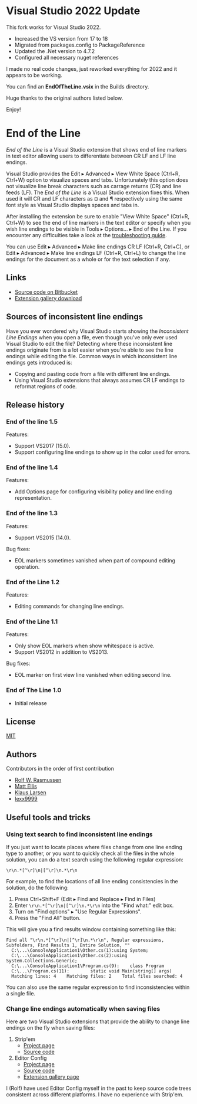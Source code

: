 # Visual Studio 2022 Update

This fork works for Visual Studio 2022.

- Increased the VS version from 17 to 18
- Migrated from packages.config to PackageReference
- Updated the .Net version to 4.7.2
- Configured all necessary nuget references

I made no real code changes, just reworked everything for 2022 and it appears to be working.

You can find an **EndOfTheLine.vsix** in the Builds directory.

Huge thanks to the original authors listed below.

Enjoy!

# End of the Line

_End of the Line_ is a Visual Studio extension that shows end of line markers
in text editor allowing users to differentiate between CR LF and LF line
endings.

Visual Studio provides the Edit ▸ Advanced ▸ View White Space (Ctrl+R, Ctrl+W)
option to visualize spaces and tabs. Unfortunately this option does not
visualize line break characters such as carrage returns (CR) and line feeds
(LF). The _End of the Line_ is a Visual Studio extension fixes this. When used
it will CR and LF characters as ¤ and ¶ respectively using the same font style
as Visual Studio displays spaces and tabs in.

After installing the extension be sure to enable "View White Space" (Ctrl+R,
Ctrl+W) to see the end of line markers in the text editor or specify when you
wish line endings to be visible in Tools ▸ Options... ▸ End of the Line. If
you encounter any difficulties take a look at the
[troubleshooting guide](https://bitbucket.org/rolfwr/endoftheline/src/default/troubleshooting.md).


You can use Edit ▸ Advanced ▸ Make line endings CR LF (Ctrl+R, Ctrl+C), or
Edit ▸ Advanced ▸ Make line endings LF (Ctrl+R, Ctrl+L) to change the line
endings for the document as a whole or for the text selection if any.

Links
-----

* [Source code on Bitbucket](https://bitbucket.org/rolfwr/endoftheline)
* [Extension gallery download](https://visualstudiogallery.msdn.microsoft.com/545e56a7-98d7-47f9-9d84-4681f2903060)

Sources of inconsistent line endings
------------------------------------

Have you ever wondered why Visual Studio starts showing the
_Inconsistent Line Endings_ when you open a file, even though you've only ever
used Visual Studio to edit the file? Detecting where these inconsistent line
endings originate from is a lot easier when you're able to see the line
endings while editing the file. Common ways in which inconsistent line endings
gets introduced is:

* Copying and pasting code from a file with different line endings.
* Using Visual Studio extensions that always assumes CR LF endings to reformat
  regions of code.

Release history
---------------

### End of the line 1.5 

Features:

* Support VS2017 (15.0).
* Support configuring line endings to show up in the color used for errors.

### End of the line 1.4

Features:

* Add Options page for configuring visibility policy and line ending
  representation.

### End of the line 1.3

Features:

* Support VS2015 (14.0).

Bug fixes:

* EOL markers sometimes vanished when part of compound editing operation.

### End of the Line 1.2

Features:

* Editing commands for changing line endings.

### End of the Line 1.1

Features:

* Only show EOL markers when show whitespace is active.
* Support VS2012 in addition to VS2013.

Bug fixes:

* EOL marker on first view line vanished when editing second line.

### End of The Line 1.0

* Initial release

License
-------

[MIT](https://bitbucket.org/rolfwr/endoftheline/raw/default/EndOfTheLine/license.txt)

Authors
-------

Contributors in the order of first contribution

* [Rolf W. Rasmussen](https://bitbucket.org/rolfwr)
* [Matt Ellis](https://bitbucket.org/citizenmatt)
* [Klaus Larsen](https://bitbucket.org/kblarsen)
* [lexx9999](https://bitbucket.org/lexx9999/)

Useful tools and tricks
-----------------------

### Using text search to find inconsistent line endings

If you just want to locate places where files change from one line ending type
to another, or you want to quickly check all the files in the whole solution,
you can do a text search using the following regular expression:

    \r\n.*[^\r]\n|[^\r]\n.*\r\n

For example, to find the locations of all line ending consistencies in the
solution, do the following:

1. Press Ctrl+Shift+F (Edit ▸ Find and Replace ▸ Find in Files)
2. Enter `\r\n.*[^\r]\n|[^\r]\n.*\r\n` into the "Find what:" edit box.
3. Turn on "Find options" ▸ "Use Regular Expressions".
4. Press the "Find All" button.

This will give you a find results window containing something like this:

    Find all "\r\n.*[^\r]\n|[^\r]\n.*\r\n", Regular expressions, Subfolders, Find Results 1, Entire Solution, ""
      C:\...\ConsoleApplication1\Other.cs(1):using System;
      C:\...\ConsoleApplication1\Other.cs(2):using System.Collections.Generic;
      C:\...\ConsoleApplication1\Program.cs(9):    class Program
      C:\...\Program.cs(11):        static void Main(string[] args)
      Matching lines: 4    Matching files: 2    Total files searched: 4

You can also use the same regular expression to find inconsistencies within a
single file.

### Change line endings automatically when saving files

Here are two Visual Studio extensions that provide the ability to change line
endings on the fly when saving files:

1. Strip'em
    * [Project page](http://www.grebulon.com/software/stripem.php)
    * [Source code](http://www.grebulon.com/software/stripem.php#download)
2. Editor Config
    * [Project page](http://editorconfig.org/)
    * [Source code](https://github.com/editorconfig/editorconfig-visualstudio)
    * [Extension gallery page](https://visualstudiogallery.msdn.microsoft.com/c8bccfe2-650c-4b42-bc5c-845e21f96328)

I (Rolf) have used Editor Config myself in the past to keep source code trees
consistent across different platforms. I have no experience with Strip'em.
